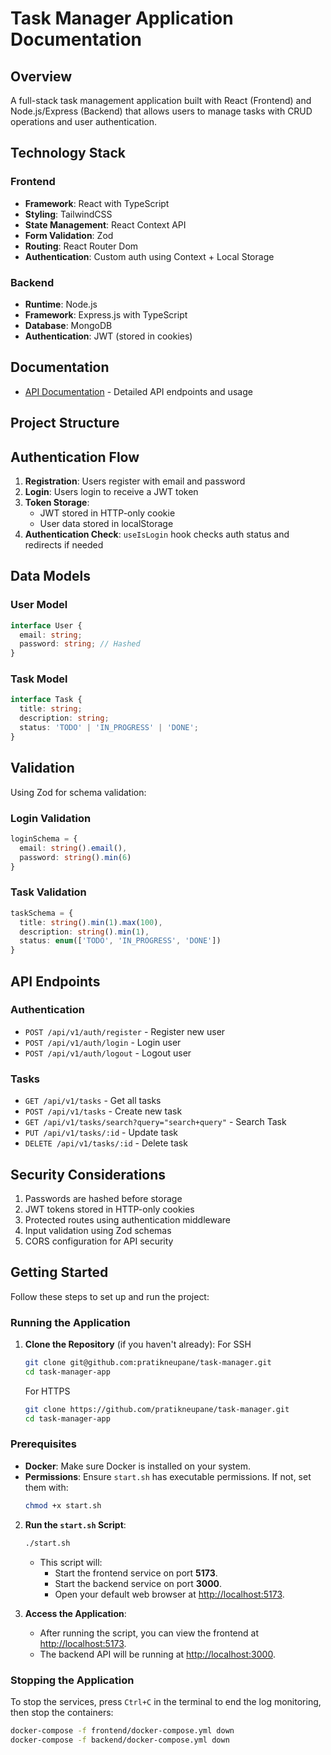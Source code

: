 # Task Manager Application Documentation

## Overview
A full-stack task management application built with React (Frontend) and Node.js/Express (Backend) that allows users to manage tasks with CRUD operations and user authentication.

## Technology Stack
### Frontend
- **Framework**: React with TypeScript
- **Styling**: TailwindCSS
- **State Management**: React Context API
- **Form Validation**: Zod
- **Routing**: React Router Dom
- **Authentication**: Custom auth using Context + Local Storage

### Backend
- **Runtime**: Node.js
- **Framework**: Express.js with TypeScript
- **Database**: MongoDB
- **Authentication**: JWT (stored in cookies)

## Documentation
- [API Documentation](./API.md) - Detailed API endpoints and usage

## Project Structure

## Authentication Flow
1. **Registration**: Users register with email and password
2. **Login**: Users login to receive a JWT token
3. **Token Storage**: 
   - JWT stored in HTTP-only cookie
   - User data stored in localStorage
4. **Authentication Check**: `useIsLogin` hook checks auth status and redirects if needed

## Data Models

### User Model
```typescript
interface User {
  email: string;
  password: string; // Hashed
}
```

### Task Model
```typescript
interface Task {
  title: string;
  description: string;
  status: 'TODO' | 'IN_PROGRESS' | 'DONE';
}
```

## Validation
Using Zod for schema validation:

### Login Validation
```typescript
loginSchema = {
  email: string().email(),
  password: string().min(6)
}
```

### Task Validation
```typescript
taskSchema = {
  title: string().min(1).max(100),
  description: string().min(1),
  status: enum(['TODO', 'IN_PROGRESS', 'DONE'])
}
```

## API Endpoints

### Authentication
- `POST /api/v1/auth/register` - Register new user
- `POST /api/v1/auth/login` - Login user
- `POST /api/v1/auth/logout` - Logout user

### Tasks
- `GET /api/v1/tasks` - Get all tasks
- `POST /api/v1/tasks` - Create new task
- `GET /api/v1/tasks/search?query="search+query"` - Search Task
- `PUT /api/v1/tasks/:id` - Update task
- `DELETE /api/v1/tasks/:id` - Delete task

## Security Considerations
1. Passwords are hashed before storage
2. JWT tokens stored in HTTP-only cookies
3. Protected routes using authentication middleware
4. Input validation using Zod schemas
5. CORS configuration for API security

## Getting Started

Follow these steps to set up and run the project:

### Running the Application
1. **Clone the Repository** (if you haven't already):
   For SSH
   ```bash
   git clone git@github.com:pratikneupane/task-manager.git
   cd task-manager-app
   ```
   For HTTPS
    ```bash
   git clone https://github.com/pratikneupane/task-manager.git
   cd task-manager-app
   ```
### Prerequisites
- **Docker**: Make sure Docker is installed on your system.
- **Permissions**: Ensure `start.sh` has executable permissions. If not, set them with:
  ```bash
  chmod +x start.sh
  ```

2. **Run the `start.sh` Script**:
   ```bash
   ./start.sh
   ```
   - This script will:
     - Start the frontend service on port **5173**.
     - Start the backend service on port **3000**.
     - Open your default web browser at [http://localhost:5173](http://localhost:5173).

3. **Access the Application**:
   - After running the script, you can view the frontend at [http://localhost:5173](http://localhost:5173).
   - The backend API will be running at [http://localhost:3000](http://localhost:3000).

### Stopping the Application
To stop the services, press `Ctrl+C` in the terminal to end the log monitoring, then stop the containers:
   ```bash
   docker-compose -f frontend/docker-compose.yml down
   docker-compose -f backend/docker-compose.yml down
   ```